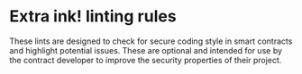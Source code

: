 # Extra ink! linting rules
These lints are designed to check for secure coding style in smart contracts and highlight potential issues. These are optional and intended for use by the contract developer to improve the security properties of their project.
